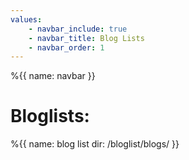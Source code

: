 ```yaml
---
values:
    - navbar_include: true
    - navbar_title: Blog Lists
    - navbar_order: 1
---
```

%{{
    name: navbar
}}

# Bloglists:
%{{
    name: blog list
    dir: /bloglist/blogs/
}}

